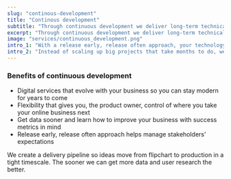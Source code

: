 ```yaml
---
slug: "continous-development"
title: "Continous development"
subtitle: "Through continuous development we deliver long-term technical solutions within short development cycles. With the help of a dedicated account manager, we work together with you to plan and deliver improvements that support the set business goals."
excerpt: "Through continuous development we deliver long-term technical solutions within short development cycles. With the help of a dedicated account manager, we work together with you to plan and deliver improvements that support the set business goals."
image: "services/continuous_development.png"
intro_1: "With a release early, release often approach, your technology should evolve at the same rate as your business."
intro_2: "Instead of scaling up big projects that take months to do, we break it down into manageable milestones to ensure we are nimble to change and hungry for fresh data. We are recognised by our clients as strategic partners because we combine business consulting, data and technical development to turn your digital wish list into a reality."
---
```


### Benefits of continuous development

* Digital services that evolve with your business so you can stay modern for years to come
* Flexibility that gives you, the product owner, control of where you take your online business next
* Get data sooner and learn how to improve your business with success metrics in mind
* Release early, release often approach helps manage stakeholders’ expectations

We create a delivery pipeline so ideas move from flipchart to production in a tight timescale. The sooner we can get more data and user research the better.
